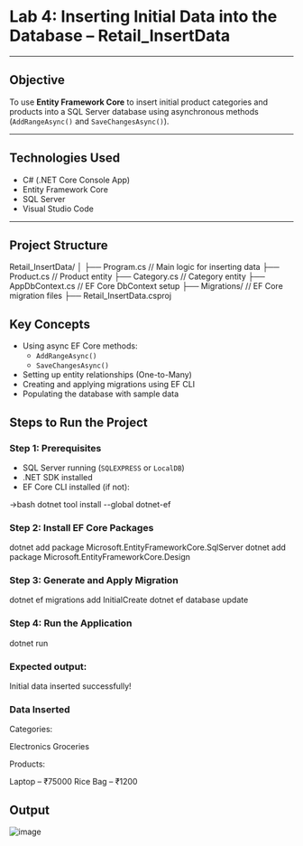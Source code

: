 # Lab 4: Inserting Initial Data into the Database – Retail_InsertData
---

##  Objective

To use **Entity Framework Core** to insert initial product categories and products into a SQL Server database using asynchronous methods (`AddRangeAsync()` and `SaveChangesAsync()`).

---

##  Technologies Used

- C# (.NET Core Console App)
- Entity Framework Core
- SQL Server
- Visual Studio Code

---

## Project Structure
Retail_InsertData/
│
├── Program.cs // Main logic for inserting data
├── Product.cs // Product entity
├── Category.cs // Category entity
├── AppDbContext.cs // EF Core DbContext setup
├── Migrations/ // EF Core migration files
├── Retail_InsertData.csproj

## Key Concepts

- Using async EF Core methods:  
  - `AddRangeAsync()`  
  - `SaveChangesAsync()`
- Setting up entity relationships (One-to-Many)
- Creating and applying migrations using EF CLI
- Populating the database with sample data
## Steps to Run the Project

### Step 1: Prerequisites

- SQL Server running (`SQLEXPRESS` or `LocalDB`)
- .NET SDK installed
- EF Core CLI installed (if not):

->bash
dotnet tool install --global dotnet-ef

### Step 2: Install EF Core Packages

dotnet add package Microsoft.EntityFrameworkCore.SqlServer
dotnet add package Microsoft.EntityFrameworkCore.Design

### Step 3: Generate and Apply Migration

dotnet ef migrations add InitialCreate
dotnet ef database update

### Step 4: Run the Application
dotnet run

### Expected output:
Initial data inserted successfully!

### Data Inserted
Categories:

Electronics
Groceries

Products:

Laptop – ₹75000
Rice Bag – ₹1200

## Output
![image](https://github.com/user-attachments/assets/3cdb3b64-cdbb-42ba-9a07-22527601fd57)



